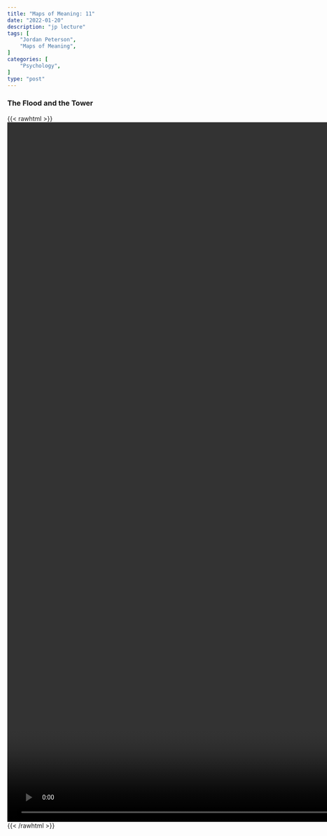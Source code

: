 ```yaml
---
title: "Maps of Meaning: 11"
date: "2022-01-20"
description: "jp lecture"
tags: [
    "Jordan Peterson",
    "Maps of Meaning",
]
categories: [
    "Psychology",
]
type: "post"
---
```

### The Flood and the Tower
{{< rawhtml >}}
    <video style="height:40vh;width:auto" overflow="hidden" controls>
        <source src="https://lectures.dev00ps.com/maps-of-meaning/2017%20Maps%20of%20Meaning%2011%20-%20The%20Flood%20and%20the%20Tower.mp4" type="video/mp4"> 
    </video>
{{< /rawhtml >}}